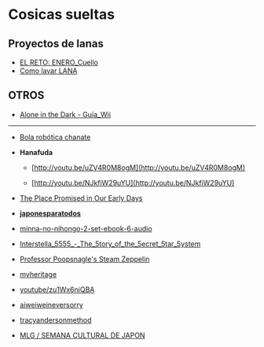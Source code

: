 # Cosicas sueltas

## Proyectos de lanas

* [EL RETO: ENERO_Cuello](http://www.thingstoknit.com/2015/01/el-reto-enero.html)
* [Como lavar LANA](http://blog.woolandthegang.com/2015/01/how-to-wash-your-wool/?mc_cid=5046cbf197&mc_eid=f951d85027)

## OTROS

* [Alone in the Dark - Guía_Wii](http://www.supercheats.com/wii/walkthroughs/aloneinthedark-walkthrough01.txt)

---------------------------------------------------------------------------------------------------------------

* [Bola robótica chanate](http://www.curiosite.es/producto/sphero-20-bola-robotica.html)

* **Hanafuda**

  * [http://youtu.be/uZV4R0M8ogM](http://youtu.be/uZV4R0M8ogM)

  * [http://youtu.be/NJkfiW29uYU](http://youtu.be/NJkfiW29uYU)


* [The Place Promised in Our Early Days](http://es.wikipedia.org/wiki/Makoto_Shinkai)

* **[japonesparatodos](http://japonesparatodos.blogspot.com.es/)**

 * [minna-no-nihongo-2-set-ebook-6-audio](http://japonesparatodos.blogspot.com.es/2011/09/minna-no-nihongo-2-set-ebook-6-audio.html)

* [Interstella_5555_-_The_5tory_of_the_5ecret_5tar_5ystem](http://es.wikipedia.org/wiki/Interstella_5555__The_5tory_of_the_5ecret_5tar_5ystem)

* [Professor Poopsnagle's Steam Zeppelin](http://youtu.be/fGFNmEOntFA)

* [myheritage](http://iriszalbl.myheritage.es)

* [youtube/zu1Wx6niQBA](http://www.youtube.com/watch?v=zu1Wx6niQBA)

* [aiweiweineversorry](http://aiweiweineversorry.com/)

* [tracyandersonmethod](http://tracyandersonmethod.com/)

* [MLG / SEMANA CULTURAL DE JAPON](http://cultura.malaga.eu/export/sites/default/cultura/cultura/portal/menu/portada/documentos/PROGRAMA_SEMANA_CULTURAL_DE_JAPxN.pdf)
